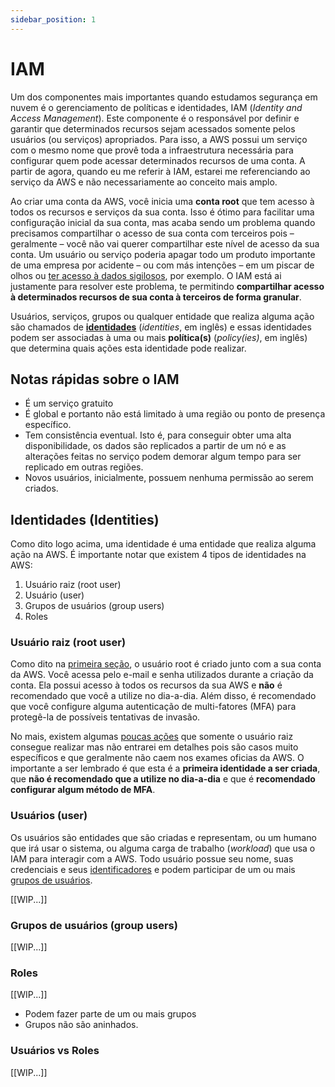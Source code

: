 ```yaml
---
sidebar_position: 1
---
```


# IAM

Um dos componentes mais importantes quando estudamos segurança em nuvem é o gerenciamento de políticas e identidades, IAM (_Identity and Access Management_). Este componente é o responsável por definir e garantir que determinados recursos sejam acessados somente pelos usuários (ou serviços) apropriados. Para isso, a AWS possui um serviço com o mesmo nome que provê toda a infraestrutura necessária para configurar quem pode acessar determinados recursos de uma conta. A partir de agora, quando eu me referir à IAM, estarei me referenciando ao serviço da AWS e não necessariamente ao conceito mais amplo.

Ao criar uma conta da AWS, você inicia uma **conta root** que tem acesso à todos os recursos e serviços da sua conta. Isso é ótimo para facilitar uma configuração inicial da sua conta, mas acaba sendo um problema quando precisamos compartilhar o acesso de sua conta com terceiros pois – geralmente – você não vai querer compartilhar este nível de acesso da sua conta. Um usuário ou serviço poderia apagar todo um produto importante de uma empresa por acidente – ou com más intenções – em um piscar de olhos ou <a href="https://x.com/kmcquade3/status/1291801858676228098" target="_blank">ter acesso à dados sigilosos</a>, por exemplo. O IAM está ai justamente para resolver este problema, te permitindo **compartilhar acesso à determinados recursos de sua conta à terceiros de forma granular**. 

Usuários, serviços, grupos ou qualquer entidade que realiza alguma ação são chamados de **[identidades](#identidades-identities)** (_identities_, em inglês) e essas identidades podem ser associadas à uma ou mais **política(s)** (_policy(ies)_, em inglês) que determina quais ações esta identidade pode realizar.

## Notas rápidas sobre o IAM
- É um serviço gratuito
- É global e portanto não está limitado à uma região ou ponto de presença específico.
- Tem consistência eventual. Isto é, para conseguir obter uma alta disponibilidade, os dados são replicados a partir de um nó e as alterações feitas no serviço podem demorar algum tempo para ser replicado em outras regiões.
- Novos usuários, inicialmente, possuem nenhuma permissão ao serem criados.


## Identidades (Identities)

Como dito logo acima, uma identidade é uma entidade que realiza alguma ação na AWS. É importante notar que existem 4 tipos de identidades na AWS:

1. Usuário raiz (root user)
2. Usuário (user)
3. Grupos de usuários (group users)
4. Roles

### Usuário raiz (root user)

Como dito na [primeira seção](#), o usuário root é criado junto com a sua conta da AWS. Você acessa pelo e-mail e senha utilizados durante a criação da conta. Ela possui acesso à todos os recursos da sua AWS e **não** é recomendado que você a utilize no dia-a-dia. Além disso, é recomendado que você configure alguma autenticação de multi-fatores (MFA) para protegê-la de possíveis tentativas de invasão.

No mais, existem algumas <a href="https://docs.aws.amazon.com/IAM/latest/UserGuide/id_root-user.html#root-user-tasks" target="_blank">poucas ações</a> que somente o usuário raiz consegue realizar mas não entrarei em detalhes pois são casos muito específicos e que geralmente não caem nos exames oficias da AWS. O importante a ser lembrado é que esta é a **primeira identidade a ser criada**, que **não é recomendado que a utilize no dia-a-dia** e que é **recomendado configurar algum método de MFA**.

### Usuários (user)

Os usuários são entidades que são criadas e representam, ou um humano que irá usar o sistema, ou alguma carga de trabalho (_workload_) que usa o IAM para interagir com a AWS. Todo usuário possue seu nome, suas credenciais e seus <a href="https://docs.aws.amazon.com/IAM/latest/UserGuide/reference_identifiers.html">identificadores</a> e podem participar de um ou mais [grupos de usuários](#grupos-de-usuários-group-users).

[[WIP...]]

### Grupos de usuários (group users)

[[WIP...]]

### Roles

[[WIP...]]
- Podem fazer parte de um ou mais grupos
- Grupos não são aninhados.

### Usuários vs Roles

[[WIP...]]

